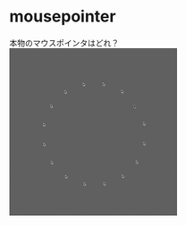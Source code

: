 # mousepointer　　
本物のマウスポインタはどれ？  
![mouse](https://github.com/kkkkoyo/mousepointer/blob/master/gif/mouse.gif)
